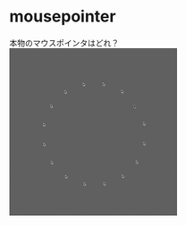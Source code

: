 # mousepointer　　
本物のマウスポインタはどれ？  
![mouse](https://github.com/kkkkoyo/mousepointer/blob/master/gif/mouse.gif)
